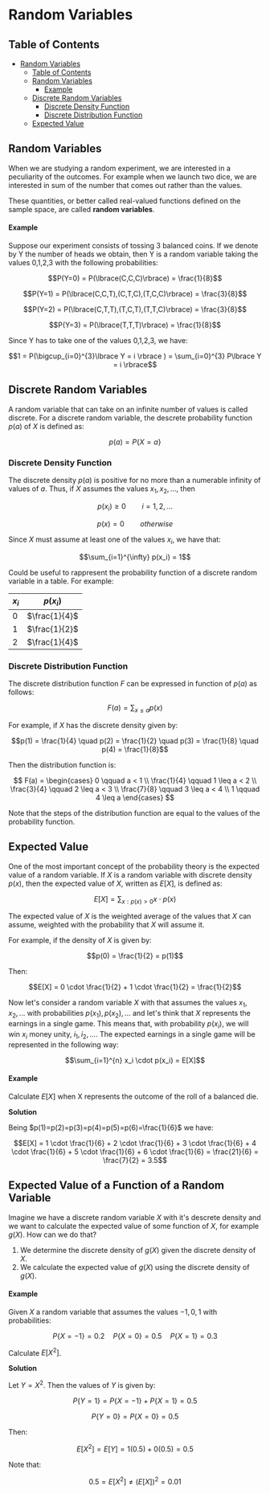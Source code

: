 # Random Variables

## Table of Contents

- [Random Variables](#random-variables)
  - [Table of Contents](#table-of-contents)
  - [Random Variables](#random-variables-1)
      - [Example](#example)
  - [Discrete Random Variables](#discrete-random-variables)
    - [Discrete Density Function](#discrete-density-function)
    - [Discrete Distribution Function](#discrete-distribution-function)
  - [Expected Value](#expected-value)
  
## Random Variables
 
When we are studying a random experiment, we are interested in a peculiarity of the outcomes. For example when we launch two dice, we are interested in sum of the number that comes out rather than the values.

These quantities, or better called real-valued functions defined on the sample space, are called **random variables**. 

#### Example

Suppose our experiment consists of tossing 3 balanced coins. If we denote by Y the number of heads we obtain, then Y is a random variable taking the values 0,1,2,3 with the following probabilities:

$$P(Y=0) = P(\lbrace(C,C,C)\rbrace) = \frac{1}{8}$$

$$P(Y=1) = P(\lbrace(C,C,T),(C,T,C),(T,C,C)\rbrace) = \frac{3}{8}$$

$$P(Y=2) = P(\lbrace(C,T,T),(T,C,T),(T,T,C)\rbrace) = \frac{3}{8}$$

$$P(Y=3) = P(\lbrace(T,T,T)\rbrace) = \frac{1}{8}$$

Since Y has to take one of the values 0,1,2,3, we have:

$$1 = P(\bigcup_{i=0}^{3}\lbrace Y = i \rbrace ) = \sum_{i=0}^{3} P\lbrace Y = i \rbrace$$

## Discrete Random Variables

A random variable that can take on an infinite number of values is called discrete. For a discrete random variable, the descrete probability function $p(a)$ of $X$ is defined as:

$$p(a) = P\lbrace X = a \rbrace$$

### Discrete Density Function

The discrete density $p(a)$ is positive for no more than a numerable infinity of values of $a$. Thus, if $X$ assumes the values $x_1,x_2,...$, then

$$p(x_i) \geq 0 \qquad i = 1,2,...$$

$$p(x) = 0 \qquad otherwise$$

Since $X$ must assume at least one of the values $x_i$, we have that:

$$\sum_{i=1}^{\infty} p(x_i) = 1$$

Could be useful to rappresent the probability function of a discrete random variable in a table. For example:

| $x_i$ | $p(x_i)$ |
|-------|----------|
| 0     | $\frac{1}{4}$      |
| 1     | $\frac{1}{2}$      |
| 2     | $\frac{1}{4}$      |

### Discrete Distribution Function

The discrete distribution function $F$ can be expressed in function of $p(a)$ as follows:

$$F(a) = \sum_{x \leq a} p(x)$$

For example, if $X$ has the discrete density given by:

$$p(1) = \frac{1}{4} \quad p(2) = \frac{1}{2} \quad p(3) = \frac{1}{8} \quad p(4) = \frac{1}{8}$$

Then the distribution function is:

$$
F(a) =
\begin{cases}
    0 \qquad a < 1 \\
    \frac{1}{4} \qquad 1 \leq a < 2 \\
    \frac{3}{4} \qquad 2 \leq a < 3 \\
    \frac{7}{8} \qquad 3 \leq a < 4 \\
    1 \qquad 4 \leq a
\end{cases}
$$

Note that the steps of the distribution function are equal to the values of the probability function.

## Expected Value

One of the most important concept of the probability theory is the expected value of a random variable. If $X$ is a random variable with discrete density $p(x)$, then the expected value of $X$, written as $E[X]$, is defined as:

$$E[X] = \sum_{x:p(x)>0} x \cdot p(x)$$

The expected value of $X$ is the weighted average of the values that $X$ can assume, weighted with the probability that $X$ will assume it.

For example, if the density of $X$ is given by:

$$p(0) = \frac{1}{2} = p(1)$$

Then:

$$E[X] = 0 \cdot \frac{1}{2} + 1 \cdot \frac{1}{2} = \frac{1}{2}$$

Now let's consider a random variable $X$ with that assumes the values $x_1,x_2,...$ with probabilities $p(x_1),p(x_2),...$ and let's think that $X$ represents the earnings in a single game. This means that, with probability $p(x_i)$, we will win $x_i$ money unity, $i_1,i_2,...$.
The expected earnings in a single game will be represented in the following way:

$$\sum_{i=1}^{n} x_i \cdot p(x_i) = E[X]$$

#### Example

Calculate $E[X]$ when X represents the outcome of the roll of a balanced die.

**Solution**

Being $p(1)=p(2)=p(3)=p(4)=p(5)=p(6)=\frac{1}{6}$ we have:

$$E[X] = 1 \cdot \frac{1}{6} + 2 \cdot \frac{1}{6} + 3 \cdot \frac{1}{6} + 4 \cdot \frac{1}{6} + 5 \cdot \frac{1}{6} + 6 \cdot \frac{1}{6} = \frac{21}{6} = \frac{7}{2} = 3.5$$

## Expected Value of a Function of a Random Variable

Imagine we have a discrete random variable $X$ with it's descrete density and we want to calculate the expected value of some function of $X$, for example $g(X)$. How can we do that? 

1. We determine the discrete density of $g(X)$ given the discrete density of $X$.
2. We calculate the expected value of $g(X)$ using the discrete density of $g(X)$.

#### Example

Given $X$ a random variable that assumes the values $-1,0,1$ with probabilities:

$$P\lbrace X = -1 \rbrace = 0.2 \quad P\lbrace X = 0 \rbrace = 0.5 \quad P\lbrace X = 1 \rbrace = 0.3$$

Calculate $E[X^2]$.

**Solution**

Let $Y = X^2$. Then the values of $Y$ is given by:

$$P\lbrace Y = 1 \rbrace = P\lbrace X = -1 \rbrace + P\lbrace X = 1 \rbrace = 0.5$$

$$P\lbrace Y = 0 \rbrace = P\lbrace X = 0 \rbrace = 0.5$$

Then:

$$E[X^2] = E[Y] = 1(0.5) + 0(0.5) = 0.5$$

Note that:

$$0.5 = E[X^2] \neq (E[X])^2 = 0.01$$
